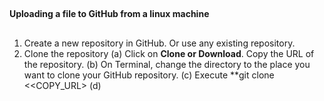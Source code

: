 ##
**Uploading a file to GitHub from a linux machine**
##
  1.  Create a new repository in GitHub. Or use any existing repository.
  2.  Clone the repository
    (a) Click on **Clone or Download**. Copy the URL of the repository.
    (b) On Terminal, change the directory to the place you want to clone your GitHub repository.
    (c) Execute **git clone <<COPY_URL>
    (d) 
